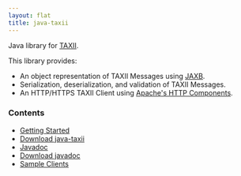 ```yaml
---
layout: flat
title: java-taxii
---
```


Java library for <a href="http://taxii.mitre.org" target="_blank">TAXII</a>.

This library provides:

* An object representation of TAXII Messages using <a href="http://jaxb.java.net" target="_blank">JAXB</a>.
* Serialization, deserialization, and validation of TAXII Messages.
* An HTTP/HTTPS TAXII Client using <a href="http://hc.apache.org/index.html" target="_blank">Apache's HTTP Components</a>.        

### Contents

* [Getting Started](getting-started)
* [Download java-taxii](download)
* [Javadoc](javadoc)
* [Download javadoc](java-taxii-javadoc.zip)
* [Sample Clients](client)
